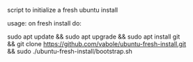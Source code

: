 script to initialize a fresh ubuntu install

usage:
on fresh install do:

sudo apt update && sudo apt upgrade && sudo apt install git \
&& git clone https://github.com/vabole/ubuntu-fresh-install.git \
&& sudo ./ubuntu-fresh-install/bootstrap.sh
